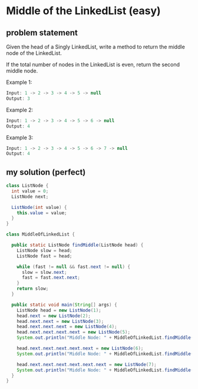 # Middle of the LinkedList (easy)

## problem statement

Given the head of a Singly LinkedList, write a method to return the middle node of the LinkedList.

If the total number of nodes in the LinkedList is even, return the second middle node.

Example 1:

```java
Input: 1 -> 2 -> 3 -> 4 -> 5 -> null
Output: 3
```

Example 2:

```java
Input: 1 -> 2 -> 3 -> 4 -> 5 -> 6 -> null
Output: 4
```

Example 3:

```java
Input: 1 -> 2 -> 3 -> 4 -> 5 -> 6 -> 7 -> null
Output: 4
```

## my solution (perfect)

```java
class ListNode {
  int value = 0;
  ListNode next;

  ListNode(int value) {
    this.value = value;
  }
}

class MiddleOfLinkedList {

  public static ListNode findMiddle(ListNode head) {
    ListNode slow = head;
    ListNode fast = head;

    while (fast != null && fast.next != null) {
      slow = slow.next;
      fast = fast.next.next;
    }
    return slow;
  }

  public static void main(String[] args) {
    ListNode head = new ListNode(1);
    head.next = new ListNode(2);
    head.next.next = new ListNode(3);
    head.next.next.next = new ListNode(4);
    head.next.next.next.next = new ListNode(5);
    System.out.println("Middle Node: " + MiddleOfLinkedList.findMiddle(head).value);

    head.next.next.next.next.next = new ListNode(6);
    System.out.println("Middle Node: " + MiddleOfLinkedList.findMiddle(head).value);

    head.next.next.next.next.next.next = new ListNode(7);
    System.out.println("Middle Node: " + MiddleOfLinkedList.findMiddle(head).value);
  }
}
```
